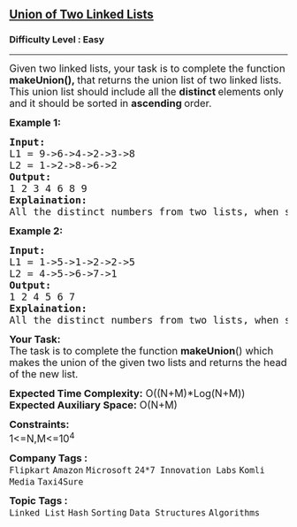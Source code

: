 <h2><a href="https://practice.geeksforgeeks.org/problems/union-of-two-linked-list/1?utm_source=geeksforgeeks&utm_medium=article_practice_tab&utm_campaign=article_practice_tab">Union of Two Linked Lists</a></h2><h3>Difficulty Level : Easy</h3><hr><div class="problems_problem_content__Xm_eO"><p><span style="font-size: 18px;">Given two linked lists, your task is to complete the function <strong>makeUnion(),&nbsp;</strong>that returns the union list of two linked lists. This union list should include all the <strong>distinct </strong>elements only and it should be sorted in <strong>ascending </strong>order.</span></p>
<p><span style="font-size: 18px;"><strong>Example 1:</strong></span></p>
<pre><span style="font-size: 18px;"><strong>Input:
</strong>L1 = 9-&gt;6-&gt;4-&gt;2-&gt;3-&gt;8
L2 = 1-&gt;2-&gt;8-&gt;6-&gt;2
<strong>Output: <br></strong>1 2 3 4 6 8 9<br><strong>Explaination:</strong> <br>All the distinct numbers from two lists, when sorted forms the list in the output. </span></pre>
<p><span style="font-size: 18px;"><strong>Example 2:</strong></span></p>
<pre><span style="font-size: 18px;"><strong>Input:
</strong>L1 = 1-&gt;5-&gt;1-&gt;2-&gt;2-&gt;5
L2 = 4-&gt;5-&gt;6-&gt;7-&gt;1
<strong>Output: <br></strong>1 2 4 5 6 7<br><strong>Explaination:</strong> <br>All the distinct numbers from two lists, when sorted forms the list in the output.<br></span></pre>
<p><span style="font-size: 18px;"><strong>Your Task:</strong><br>The task is to complete the function <strong>makeUnion</strong>() which makes the union of the given two lists and returns the head of the new list.</span></p>
<p><span style="font-size: 18px;"><strong>Expected Time Complexity:</strong> O((N+M)*Log(N+M))<br><strong>Expected Auxiliary Space:</strong> O(N+M)</span></p>
<p><span style="font-size: 18px;"><strong>Constraints:</strong><br>1&lt;=N,M&lt;=10<sup>4</sup></span></p></div><p><span style=font-size:18px><strong>Company Tags : </strong><br><code>Flipkart</code>&nbsp;<code>Amazon</code>&nbsp;<code>Microsoft</code>&nbsp;<code>24*7 Innovation Labs</code>&nbsp;<code>Komli Media</code>&nbsp;<code>Taxi4Sure</code>&nbsp;<br><p><span style=font-size:18px><strong>Topic Tags : </strong><br><code>Linked List</code>&nbsp;<code>Hash</code>&nbsp;<code>Sorting</code>&nbsp;<code>Data Structures</code>&nbsp;<code>Algorithms</code>&nbsp;